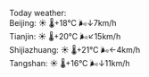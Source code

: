 Today weather:  
Beijing: ☀️   🌡️+18°C 🌬️↓7km/h  
Tianjin: ☀️   🌡️+20°C 🌬️↙15km/h  
Shijiazhuang: ☀️   🌡️+21°C 🌬️←4km/h  
Tangshan: ☀️   🌡️+16°C 🌬️↓11km/h  
